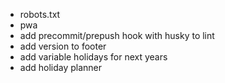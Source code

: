- robots.txt
- pwa
- add precommit/prepush hook with husky to lint
- add version to footer
- add variable holidays for next years
- add holiday planner
